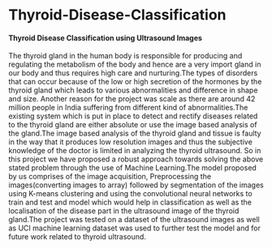 # Thyroid-Disease-Classification
#### Thyroid Disease Classification using Ultrasound Images

The thyroid gland in the human body is responsible for producing and regulating the
metabolism of the body and hence are a very import gland in our body and thus requires high
care and nurturing.The types of disorders that can occur because of the low or high secretion of
the hormones by the thyroid gland which leads to various abnormalities and difference in shape
and size. Another reason for the project was scale as there are around 42 million people in India
suffering from different kind of abnormalities.The existing system which is put in place to
detect and rectify diseases related to the thyroid gland are either absolute or use the image based
analysis of the gland.The image based analysis of the thyroid gland and tissue is faulty in the
way that it produces low resolution images and thus the subjective knowledge of the doctor is
limited in analyzing the thyroid ultrasound. So in this project we have proposed a robust
approach towards solving the above stated problem through the use of Machine Learning.The
model proposed by us comprises of the image acquisition, Preprocessing the images(converting
images to array) followed by segmentation of the images using K-means clustering and using
the convolutional neural networks to train and test and model which would help in classification
as well as the localisation of the disease part in the ultrasound image of the thyroid gland.The
project was tested on a dataset of the ultrasound images as well as UCI machine learning dataset
was used to further test the model and for future work related to thyroid ultrasound.
